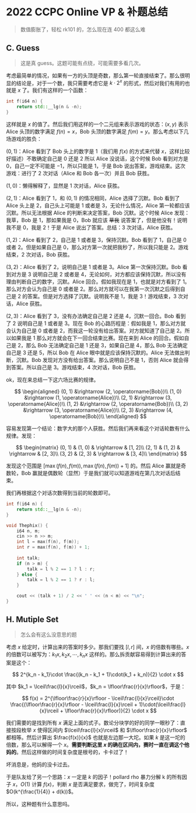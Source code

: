 # 2022 CCPC Online VP & 补题总结

> 数值膨胀了，轻松 rk101 的，怎么现在连 400 都这么难

## C. Guess

> 这是真 guess。这题可能有点绕，可能需要多看几次。

考虑最简单的情况，如果有一方的头顶是奇数，那么第一轮直接结束了。那么很明显的结论是，对于一个数，我只需要考虑它是 $k\cdot 2^x$ 的形式，然后对我们有用的也就是 $x$ 了。我们有这样的一个函数：

```cpp
int f(i64 n) {
	return std::__lg(n & -n);
}
```

这样就是 $x$ 的值了。然后我们用这样的一个二元组来表示游戏的状态：$(x, y)$ 表示 Alice 头顶的数字满足 $f(n) = x$，Bob 头顶的数字满足 $f(m) = y$。那么考虑以下几场游戏的胜负：

$(0, 1)$：Alice 看到了 Bob 头上的数字是 $1$（我们用 $f(x)$ 的方式来代替 $x$，这样比较好描述）不敢确定自己是 $0$ 还是 $2$ 所以 Alice 没说话，这个时候 Bob 看到对方是 $0$，自己一定不可能是 $-1$，所以只能是 $1$，于是 Bob 说出答案，游戏结束。这次游戏：进行了 $2$ 次对话（Alice 和 Bob 各一次）并且 Bob 获胜。

$(1, 0)$：懒得解释了，显然是 $1$ 次对话，Alice 获胜。

$(2, 1)$：Alice 看到了 $1$，和 $(0, 1)$ 的情况相同，Alice 选择了沉默。Bob 看到了 Alice 头上是 $2$，自己头上可能是 $1$ 或者是 $3$，无论什么情况，Alice 第一轮都应该沉默。所以无法根据 Alice 的判断来决定答案，Bob 沉默。这个时候 Alice 发现：我草，Bob 是 $1$，那如果我是 $0$，Bob 就应该 ~~草我~~ 说答案了，但是他没有！说明我不是 $0$，我是 $2$！于是 Alice 说出了答案。总结：$3$ 次对话，Alice 获胜。

$(1, 2)$：Alice 看到了 $2$，自己是 $1$ 或者是 $3$，保持沉默。Bob 看到了 $1$，自己是 $0$ 或者 $2$。但是如果自己是 $0$，那么对方第一次就把我秒了，所以我只能是 $2$。游戏结束，$2$ 次对话，Bob 获胜。

$(3, 2)$：Alice 看到了 $2$，说明自己是 $1$ 或者是 $3$。Alice 第一次保持沉默。Bob 看到对方是 $3$ 说明自己是 $2$ 或者是 $4$，无论如何，对方都应该保持沉默，所以没有理由判断自己的数字，沉默。Alice 回合。假如我现在是 $1$，也就是对方看到了 $1$。那么对方会认为自己是 $0$ 或者是 $2$。那么对方就可以在我第一次沉默之后得到自己是 $2$ 的答案。但是对方选择了沉默。说明我不是 $1$，我是 $3$！游戏结束，$3$ 次对话，Alice 获胜。

$(2, 3)$：Alice 看到了 $3$，没有办法确定自己是 $2$ 还是 $4$，沉默一回合。Bob 看到了 $2$ 说明自己是 $1$ 或者是 $3$。现在 Bob 的心路历程是：假如我是 $1$，那么对方就会认为自己是 $0$ 或者是 $2$，而我这一轮没有给出答案。对方就知道了自己是 $2$。所以如果我是 $1$ 那么对方就会在下一回合结束比赛。现在来到 Alice 的回合。假如自己是 $2$，那么 Bob 无法确定自己是 $1$ 还是 $3$，如果自己是 $4$，那么 Bob 无法确定自己是 $3$ 还是 $5$，所以 Bob 在 Alice 眼中就是应该保持沉默的。Alice 无法做出判断，沉默。Bob 发现对方没有给出答案。那么说明自己不是 $1$，否则 Alice 就会得到答案。所以自己是 $3$。游戏结束，$4$ 次对话，Bob 获胜。

ok，现在来总结一下这六场比赛的规律。

$$
\begin{aligned}
(0, 1) &\rightarrow (2, \operatorname{Bob})\\
(1, 0) &\rightarrow (1, \operatorname{Alice})\\
(2, 1) &\rightarrow (3, \operatorname{Alice})\\
(1, 2) &\rightarrow (2, \operatorname{Bob})\\
(3, 2) &\rightarrow (3, \operatorname{Alice})\\
(2, 3) &\rightarrow (4, \operatorname{Bob})\\
\end{aligned}
$$

容易发现第一个结论：数字大的那个人获胜。然后我们再来看这个对话轮数有什么规律。发现：

$$
\begin{matrix}
(0, 1) & (1, 0) & \rightarrow & [1, 2]\\
(2, 1) & (1, 2) & \rightarrow & [2, 3]\\
(3, 2) & (2, 3) & \rightarrow & [3, 4]\\
\end{matrix}
$$

发现这个范围是 $[\max(f(n), f(m)), \max(f(n), f(m)) + 1]$ 的。然后 Alice 赢就是奇数轮，Bob 赢就是偶数轮（显然）于是我们就可以知道游戏在第几次对话后结束。

我们再根据这个对话次数得到当前的轮数即可。

```cpp
int f(i64 n) {
	return std::__lg(n & -n);
}

void Thephix() {
	i64 n, m;
	cin >> n >> m;
	int l = max(f(n), f(m));
	int r = max(f(n), f(m)) + 1;
	
	int talk;
	if (n > m) {
		talk = l % 2 == 1 ? l : r;
	} else {
		talk = l % 2 == 1 ? r : l;
	}

	cout << (talk + 1) / 2 << ' ' << (n < m) << "\n";
}
```

## H. Mutiple Set

> 怎么会有这么没意思的题

考虑 $x$ 给定时，计算出来的答案时多少。那我们要找 $[l, r]$ 间，$x$ 的倍数有哪些。$x$ 的倍数可以被写为：$k_1x, k_2x, \cdots, k_nx$ 这样的。那么拆贡献容易得到计算出来的答案是这个：

$$
2^{k_n - k_1}\cdot \frac{(k_n - k_1 + 1)\cdot(k_1 + k_n)}{2} \cdot x
$$

其中 $k_1 = \lceil\frac{l}{x}\rceil$，$k_n = \lfloor\frac{r}{x}\rfloor$，于是：

$$
f(x) = 2^{\lfloor\frac{r}{x}\rfloor - \lceil\frac{l}{x}\rceil}\cdot \frac{(\lfloor\frac{r}{x}\rfloor - \lceil\frac{l}{x}\rceil + 1)\cdot(\lceil\frac{l}{x}\rceil + \lfloor\frac{r}{x}\rfloor)}{2} \cdot x
$$

我们需要的是找到所有 $x$ 满足上面的式子。数论分块学的好的同学一眼秒了：直接按段枚举 $x$ 使得区间内 $\lceil\frac{l}{x}\rceil$ 和 $\lfloor\frac{r}{x}\rfloor$ 都相等。然后计算出 $\frac{f(x)}{x}$ 也就是左边那一大坨。如果 $k$ 是这一坨的倍数，那么可以解得一个 $x$。**需要判断这里 $x$ 的确在区间内，赛时一直在调这个他妈的**。然后这样做的时间复杂度是根号的，卡卡过了！

坏消息是，他妈的没卡过去。

于是队友给了另一个思路：$x$ 一定是 $k$ 的因子！pollard rho 暴力分解 k 的所有因子 $x$，$O(1)$ 计算 $f(x)$，判断 $x$ 是否满足要求，做完了，时间复杂度 $O(k^{\frac{1}{4}} + d(k))$。

所以，这种题有什么意思吗。
